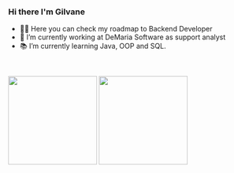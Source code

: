 ### Hi there I'm Gilvane

- 👨‍💻 Here you can check my roadmap to Backend Developer
- 🔭 I’m currently working at DeMaria Software as support analyst
- 📚 I’m currently learning Java, OOP and SQL.

##
<br>
<div align="left">
  <img height="180em" src="https://github-readme-stats.vercel.app/api?username=gilvaneamaro&show_icons=true&theme=dark"/>
  <img height="180em" src="https://github-readme-stats.vercel.app/api/top-langs/?username=gilvaneamaro&layout=compact&include_all_commits=true&count_private=true&theme=dark"/>
</div>
